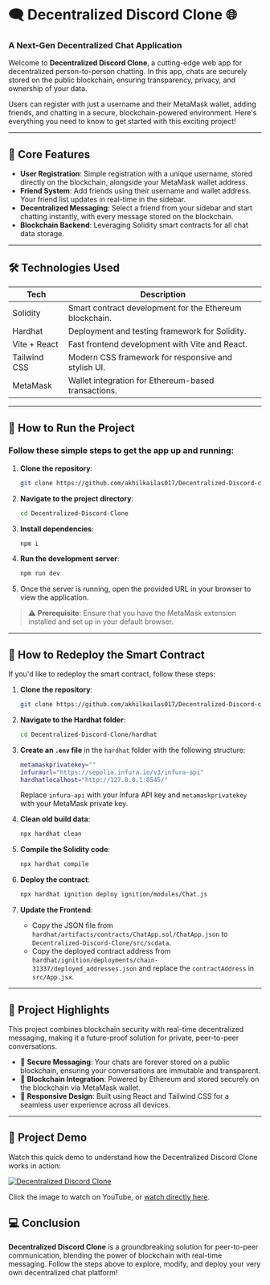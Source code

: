 # 🗨️ **Decentralized Discord Clone** 🌐

### A Next-Gen Decentralized Chat Application
Welcome to **Decentralized Discord Clone**, a cutting-edge web app for decentralized person-to-person chatting. In this app, chats are securely stored on the public blockchain, ensuring transparency, privacy, and ownership of your data.

Users can register with just a username and their MetaMask wallet, adding friends, and chatting in a secure, blockchain-powered environment. Here's everything you need to know to get started with this exciting project!

---

## 🔑 **Core Features**
- **User Registration**: Simple registration with a unique username, stored directly on the blockchain, alongside your MetaMask wallet address.
- **Friend System**: Add friends using their username and wallet address. Your friend list updates in real-time in the sidebar.
- **Decentralized Messaging**: Select a friend from your sidebar and start chatting instantly, with every message stored on the blockchain.
- **Blockchain Backend**: Leveraging Solidity smart contracts for all chat data storage.

---

## 🛠️ **Technologies Used**

| **Tech**            | **Description**                                        |
|---------------------|--------------------------------------------------------|
| Solidity            | Smart contract development for the Ethereum blockchain. |
| Hardhat             | Deployment and testing framework for Solidity.         |
| Vite + React        | Fast frontend development with Vite and React.         |
| Tailwind CSS        | Modern CSS framework for responsive and stylish UI.    |
| MetaMask            | Wallet integration for Ethereum-based transactions.    |

---

## 🚀 **How to Run the Project**

### Follow these simple steps to get the app up and running:

1. **Clone the repository**:
    ```bash
    git clone https://github.com/akhilkailas017/Decentralized-Discord-clone.git
    ```
   
2. **Navigate to the project directory**:
    ```bash
    cd Decentralized-Discord-Clone
    ```

3. **Install dependencies**:
    ```bash
    npm i
    ```

4. **Run the development server**:
    ```bash
    npm run dev
    ```
   
5. Once the server is running, open the provided URL in your browser to view the application.

> ⚠️ **Prerequisite**: Ensure that you have the MetaMask extension installed and set up in your default browser.

---

## 🔄 **How to Redeploy the Smart Contract**

If you'd like to redeploy the smart contract, follow these steps:

1. **Clone the repository**:
    ```bash
    git clone https://github.com/akhilkailas017/Decentralized-Discord-clone.git
    ```

2. **Navigate to the Hardhat folder**:
    ```bash
    cd Decentralized-Discord-Clone/hardhat
    ```

3. **Create an `.env` file** in the `hardhat` folder with the following structure:
    ```bash
    metamaskprivatekey=""
    infuraurl="https://sepolia.infura.io/v3/infura-api"
    hardhatlocalhost="http://127.0.0.1:8545/"
    ```
    Replace `infura-api` with your Infura API key and `metamaskprivatekey` with your MetaMask private key.

4. **Clean old build data**:
    ```bash
    npx hardhat clean
    ```

5. **Compile the Solidity code**:
    ```bash
    npx hardhat compile
    ```

6. **Deploy the contract**:
    ```bash
    npx hardhat ignition deploy ignition/modules/Chat.js
    ```

7. **Update the Frontend**:
    - Copy the JSON file from `hardhat/artifacts/contracts/ChatApp.sol/ChatApp.json` to `Decentralized-Discord-Clone/src/scdata`.
    - Copy the deployed contract address from `hardhat/ignition/deployments/chain-31337/deployed_addresses.json` and replace the `contractAddress` in `src/App.jsx`.

---

## 🎯 **Project Highlights**

This project combines blockchain security with real-time decentralized messaging, making it a future-proof solution for private, peer-to-peer conversations.

- 💬 **Secure Messaging**: Your chats are forever stored on a public blockchain, ensuring your conversations are immutable and transparent.
- 🔗 **Blockchain Integration**: Powered by Ethereum and stored securely on the blockchain via MetaMask wallet.
- 📲 **Responsive Design**: Built using React and Tailwind CSS for a seamless user experience across all devices.

---

<!-- ## 📽️ **Project Demo Video**

[![Decentralized Discord Clone](https://img.youtube.com/vi/_G0vHbk1Uq0/0.jpg)](https://www.youtube.com/watch?v=_G0vHbk1Uq0)

--- -->

## 🎥 Project Demo

Watch this quick demo to understand how the Decentralized Discord Clone works in action:

[![Decentralized Discord Clone](https://img.youtube.com/vi/_G0vHbk1Uq0/maxresdefault.jpg)](https://www.youtube.com/watch?v=_G0vHbk1Uq0)

Click the image to watch on YouTube, or [watch directly here](https://www.youtube.com/watch?v=_G0vHbk1Uq0).


## 💻 **Conclusion**

**Decentralized Discord Clone** is a groundbreaking solution for peer-to-peer communication, blending the power of blockchain with real-time messaging. Follow the steps above to explore, modify, and deploy your very own decentralized chat platform!
